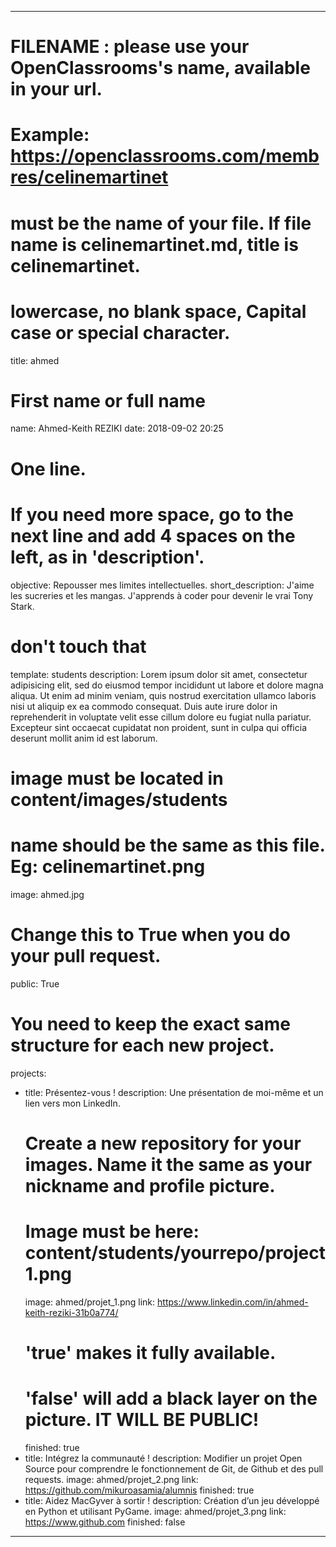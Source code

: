 ---

# FILENAME : please use your OpenClassrooms's name, available in your url.
# Example: https://openclassrooms.com/membres/celinemartinet
# must be the name of your file. If file name is celinemartinet.md, title is celinemartinet.
# lowercase, no blank space, Capital case or special character.
title: ahmed

# First name or full name
name: Ahmed-Keith REZIKI
date: 2018-09-02 20:25

# One line.
# If you need more space, go to the next line and add 4 spaces on the left, as in 'description'.
objective: Repousser mes limites intellectuelles.
short_description: J'aime les sucreries et les mangas. J'apprends à coder pour devenir le vrai Tony Stark.

# don't touch that
template: students
description:
    Lorem ipsum dolor sit amet, consectetur adipisicing elit, sed do eiusmod
    tempor incididunt ut labore et dolore magna aliqua. Ut enim ad minim veniam,
    quis nostrud exercitation ullamco laboris nisi ut aliquip ex ea commodo
    consequat. Duis aute irure dolor in reprehenderit in voluptate velit esse
    cillum dolore eu fugiat nulla pariatur. Excepteur sint occaecat cupidatat non
    proident, sunt in culpa qui officia deserunt mollit anim id est laborum.

# image must be located in content/images/students
# name should be the same as this file. Eg: celinemartinet.png
image: ahmed.jpg

# Change this to True when you do your pull request.
public: True

# You need to keep the exact same structure for each new project.
projects:
  - title: Présentez-vous !
    description: Une présentation de moi-même et un lien vers mon LinkedIn.
    # Create a new repository for your images. Name it the same as your nickname and profile picture.
    # Image must be here: content/students/yourrepo/project1.png
    image: ahmed/projet_1.png
    link: https://www.linkedin.com/in/ahmed-keith-reziki-31b0a774/
    # 'true' makes it fully available.
    # 'false' will add a black layer on the picture. IT WILL BE PUBLIC!
    finished: true
  - title: Intégrez la communauté !
    description: Modifier un projet Open Source pour comprendre le fonctionnement de Git, de Github et des pull requests. 
    image: ahmed/projet_2.png
    link: https://github.com/mikuroasamia/alumnis
    finished: true
  - title: Aidez MacGyver à sortir !
    description: Création d’un jeu développé en Python et utilisant PyGame.
    image: ahmed/projet_3.png
    link: https://www.github.com
    finished: false
---